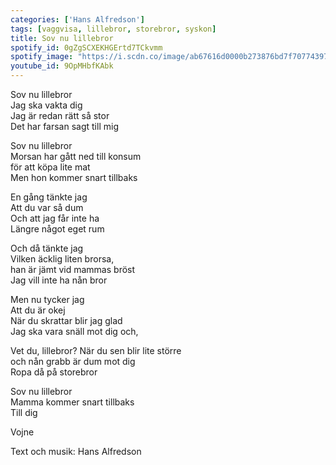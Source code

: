 ```yaml
---
categories: ['Hans Alfredson']
tags: [vaggvisa, lillebror, storebror, syskon]
title: Sov nu lillebror
spotify_id: 0gZgSCXEKHGErtd7TCkvmm
spotify_image: "https://i.scdn.co/image/ab67616d0000b273876bd7f70774397025a39cb8"
youtube_id: 9OpMHbfKAbk
---
```


Sov nu lillebror  
Jag ska vakta dig  
Jag är redan rätt så stor  
Det har farsan sagt till mig

Sov nu lillebror  
Morsan har gått ned till konsum  
för att köpa lite mat  
Men hon kommer snart tillbaks

En gång tänkte jag  
Att du var så dum  
Och att jag får inte ha  
Längre något eget rum

Och då tänkte jag  
Vilken äcklig liten brorsa,  
han är jämt vid mammas bröst  
Jag vill inte ha nån bror

Men nu tycker jag  
Att du är okej  
När du skrattar blir jag glad  
Jag ska vara snäll mot dig och,

Vet du, lillebror?
När du sen blir lite större  
och nån grabb är dum mot dig  
Ropa då på storebror

Sov nu lillebror  
Mamma kommer snart tillbaks  
Till dig

Vojne


Text och musik: Hans Alfredson
